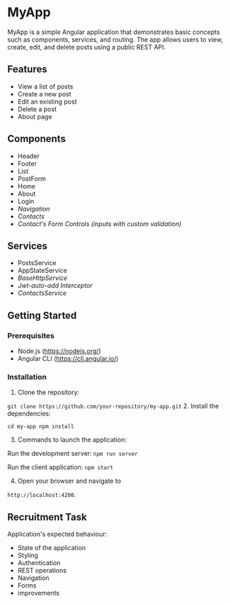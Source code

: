 # MyApp

MyApp is a simple Angular application that demonstrates basic concepts such as components, services, and routing. The app allows users to view, create, edit, and delete posts using a public REST API.

## Features

- View a list of posts
- Create a new post
- Edit an existing post
- Delete a post
- About page

## Components

- Header
- Footer
- List
- PostForm
- Home
- About
- Login
- _Navigation_
- _Contacts_
- _Contact's Form Controls (inputs with custom validation)_

## Services

- PostsService
- AppStateService
- _BaseHttpService_
- _Jwt-auto-add Interceptor_
- _ContactsService_

## Getting Started

### Prerequisites

- Node.js (https://nodejs.org/)
- Angular CLI (https://cli.angular.io/)

### Installation

1. Clone the repository:
  
`git clone https://github.com/your-repository/my-app.git`
2. Install the dependencies:

`
cd my-app
npm install
`



3. Commands to launch the application:

  Run the development server: `npm run server`


  Run the client application: `npm start`




4. Open your browser and navigate to 

`http://localhost:4200`.

## Recruitment Task

Application's expected behaviour: 
  - State of the application
  - Styling
  - Authentication
  - REST operations
  - Navigation
  - Forms
  - improvements 
